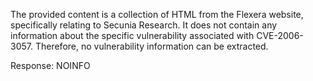 The provided content is a collection of HTML from the Flexera website, specifically relating to Secunia Research. It does not contain any information about the specific vulnerability associated with CVE-2006-3057. Therefore, no vulnerability information can be extracted.

Response: NOINFO